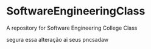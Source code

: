 # SoftwareEngineeringClass
A repository for Software Engineering College Class

segura essa alteração ai seus pncsadaw
